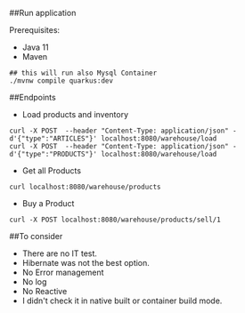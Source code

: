 ##Run application
 
Prerequisites:
- Java 11
- Maven


```shell
## this will run also Mysql Container
./mvnw compile quarkus:dev
```

##Endpoints


- Load products and inventory
````shell
curl -X POST  --header "Content-Type: application/json" -d'{"type":"ARTICLES"}' localhost:8080/warehouse/load
curl -X POST  --header "Content-Type: application/json" -d'{"type":"PRODUCTS"}' localhost:8080/warehouse/load
 ````

- Get all Products
```shell
curl localhost:8080/warehouse/products
```

- Buy a Product
````shell
curl -X POST localhost:8080/warehouse/products/sell/1
````

##To consider
- There are no IT test.
- Hibernate was not the best option.
- No Error management
- No log
- No Reactive
- I didn't check it in native built or container build mode.

